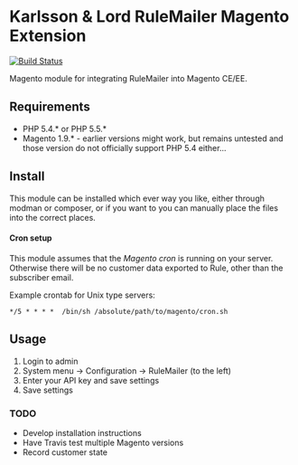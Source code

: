 # Karlsson & Lord RuleMailer Magento Extension

[![Build Status](https://travis-ci.org/karlssonlord/rulemailer.svg)](https://travis-ci.org/karlssonlord/rulemailer)

Magento module for integrating RuleMailer into Magento CE/EE.

## Requirements

- PHP 5.4.* or PHP 5.5.*
- Magento 1.9.* - earlier versions might work, but remains untested and those version do not officially support PHP 5.4 either...

## Install

This module can be installed which ever way you like, either through modman or composer, or if you want to you can manually place the files into the correct places.

#### Cron setup
This module assumes that the *Magento cron* is running on your server. Otherwise there will be no customer data exported to Rule, other than the subscriber email.

Example crontab for Unix type servers:

	*/5 * * * *  /bin/sh /absolute/path/to/magento/cron.sh


## Usage

1. Login to admin
1. System menu &rarr; Configuration &rarr; RuleMailer (to the left)
1. Enter your API key and save settings
1. Save settings

### TODO

- Develop installation instructions
- Have Travis test multiple Magento versions
- Record customer state
